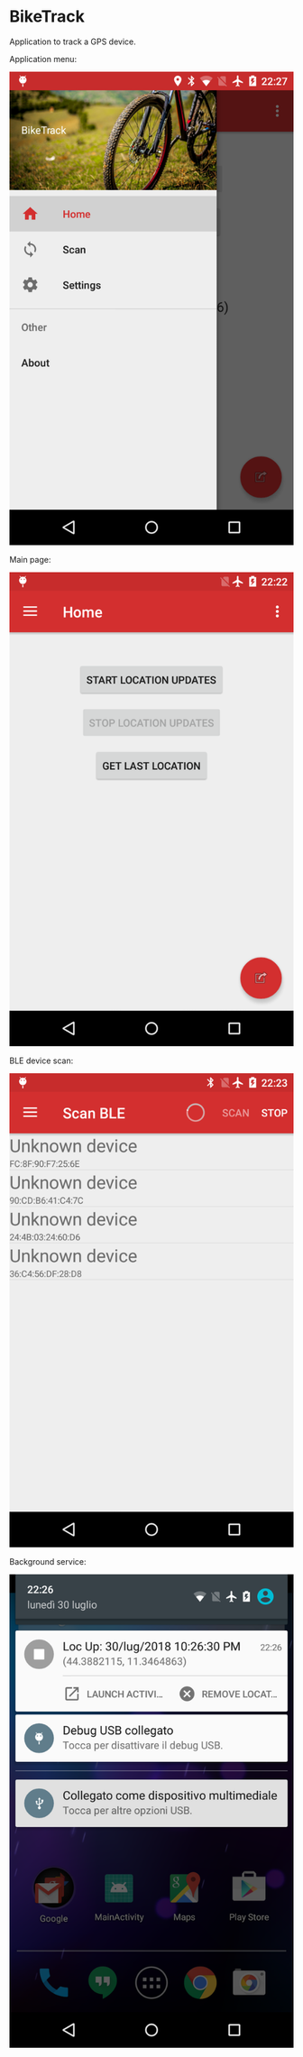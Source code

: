 # BikeTrack
Application to track a GPS device.

Application menu:

![menu](/img/menu.png)

Main page:

![menu](/img/main.png)

BLE device scan:

![menu](/img/scan.png)

Background service:

![menu](/img/service.png)